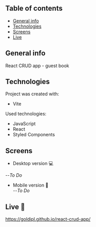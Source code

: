 ## Table of contents
* [General info](#general-info)
* [Technologies](#technologies)
* [Screens](#screens)
* [Live](#live-star2)

## General info
React CRUD app - guest book

## Technologies
Project was created with:
* Vite

Used technologies:
* JavaScript
* React
* Styled Components

## Screens
* Desktop version :computer:   
  
--*To Do*

* Mobile version :iphone:     
--*To Do*

## Live :star2:
https://goldipl.github.io/react-crud-app/